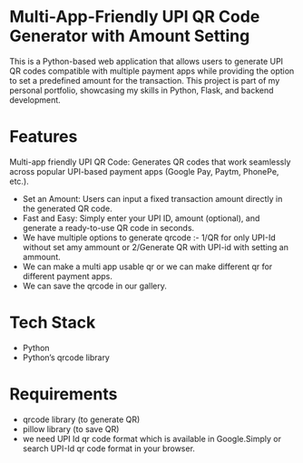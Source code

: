 # Multi-App-Friendly UPI QR Code Generator with Amount Setting
This is a Python-based web application that allows users to generate UPI QR codes compatible with multiple payment apps while providing the option to set a predefined amount for the transaction. This project is part of my personal portfolio, showcasing my skills in Python, Flask, and backend development.

# Features
Multi-app friendly UPI QR Code: Generates QR codes that work seamlessly across popular UPI-based payment apps (Google Pay, Paytm, PhonePe, etc.).
- Set an Amount: Users can input a fixed transaction amount directly in the generated QR code.
- Fast and Easy: Simply enter your UPI ID, amount (optional), and generate a ready-to-use QR code in seconds.
- We have multiple options to generate qrcode :- 1/QR for only UPI-Id without set amy ammount or 2/Generate QR with UPI-id with setting an ammount.
- We can make a multi app usable qr or we can make different qr for different payment apps.
- We can save the qrcode in our gallery.
  
# Tech Stack
- Python
- Python’s qrcode library

# Requirements
- qrcode library (to generate QR)
- pillow library (to save QR)
- we need UPI Id qr code format which is available in Google.Simply or search UPI-Id qr code format in your browser.
